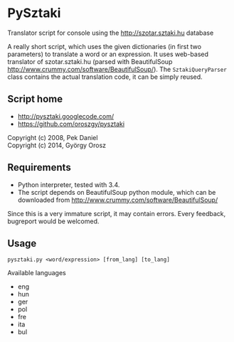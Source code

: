PySztaki
========

Translator script for console using the http://szotar.sztaki.hu database

A really short script, which uses the given dictionaries (in first two
parameters) to translate a word or an expression. It uses web-based
translator of szotar.sztaki.hu (parsed with BeautifulSoup
http://www.crummy.com/software/BeautifulSoup/). The ``SztakiQueryParser``
class contains the actual translation code, it can be simply
reused.

## Script home

* http://pysztaki.googlecode.com/
* https://github.com/oroszgy/pysztaki

Copyright (c) 2008, Pek Daniel </br>
Copyright (c) 2014, György Orosz

## Requirements

- Python interpreter, tested with 3.4.
- The script depends on BeautifulSoup python module,
  which can be downloaded from
  http://www.crummy.com/software/BeautifulSoup/


Since this is a very immature script, it may contain errors. Every
feedback, bugreport would be welcomed.

## Usage


    pysztaki.py <word/expression> [from_lang] [to_lang] 

Available languages
* eng
* hun
* ger
* pol
* fre
* ita
* bul
    